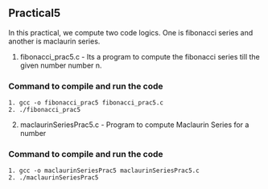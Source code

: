 ## Practical5

In this practical, we compute two code logics. One is fibonacci series and another is maclaurin series.

1. fibonacci_prac5.c - Its a program to compute the fibonacci series till the given number number n.

### Command to compile and run the code
    1. gcc -o fibonacci_prac5 fibonacci_prac5.c
    2. ./fibonacci_prac5

2. maclaurinSeriesPrac5.c - Program to compute Maclaurin Series for a number

### Command to compile and run the code
    1. gcc -o maclaurinSeriesPrac5 maclaurinSeriesPrac5.c
    2. ./maclaurinSeriesPrac5